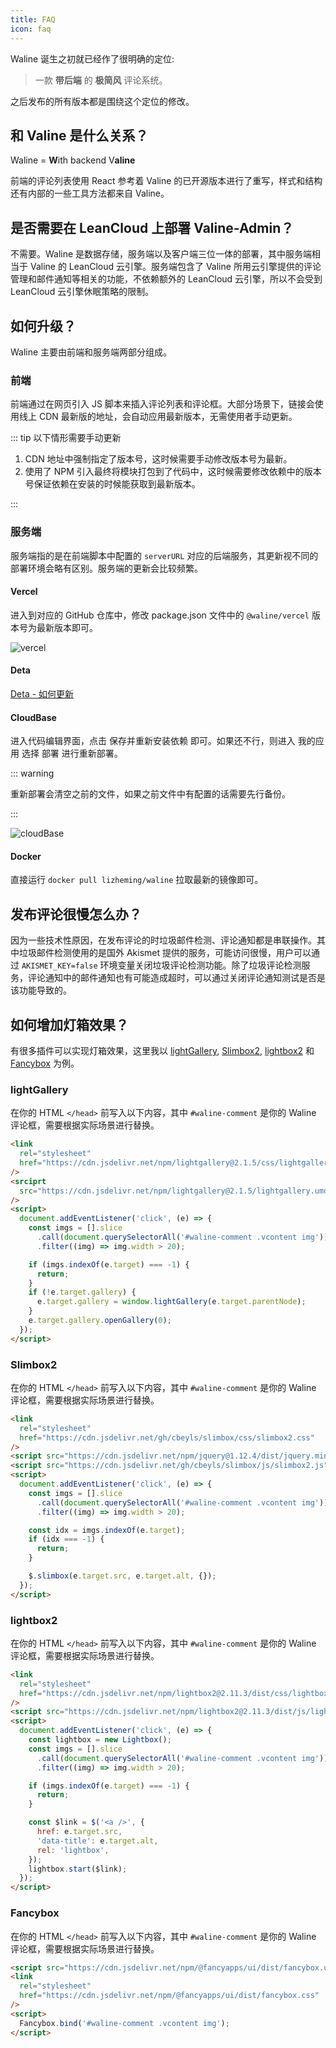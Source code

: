```yaml
---
title: FAQ
icon: faq
---
```


Waline 诞生之初就已经作了很明确的定位:

> 一款 **带后端** 的 **极简风** 评论系统。

之后发布的所有版本都是围绕这个定位的修改。

## 和 Valine 是什么关系？

Waline = **W**ith backend V**aline**

前端的评论列表使用 React 参考着 Valine 的已开源版本进行了重写，样式和结构还有内部的一些工具方法都来自 Valine。

## 是否需要在 LeanCloud 上部署 Valine-Admin？

不需要。Waline 是数据存储，服务端以及客户端三位一体的部署，其中服务端相当于 Valine 的 LeanCloud 云引擎。服务端包含了 Valine 所用云引擎提供的评论管理和邮件通知等相关的功能，不依赖额外的 LeanCloud 云引擎，所以不会受到 LeanCloud 云引擎休眠策略的限制。

## 如何升级？

Waline 主要由前端和服务端两部分组成。

### 前端

前端通过在网页引入 JS 脚本来插入评论列表和评论框。大部分场景下，链接会使用线上 CDN 最新版的地址，会自动应用最新版本，无需使用者手动更新。

::: tip 以下情形需要手动更新

1. CDN 地址中强制指定了版本号，这时候需要手动修改版本号为最新。
1. 使用了 NPM 引入最终将模块打包到了代码中，这时候需要修改依赖中的版本号保证依赖在安装的时候能获取到最新版本。

:::

### 服务端

服务端指的是在前端脚本中配置的 `serverURL` 对应的后端服务，其更新视不同的部署环境会略有区别。服务端的更新会比较频繁。

#### Vercel

进入到对应的 GitHub 仓库中，修改 package.json 文件中的 `@waline/vercel` 版本号为最新版本即可。

![vercel](./assets/vercel-update.png)

#### Deta

[Deta - 如何更新](../guide/server/deta.md#deta-%E5%A6%82%E4%BD%95%E6%9B%B4%E6%96%B0)

#### CloudBase

进入代码编辑界面，点击 <kbd>保存并重新安装依赖</kbd> 即可。如果还不行，则进入 <kbd>我的应用</kbd> 选择 <kbd>部署</kbd> 进行重新部署。

::: warning

重新部署会清空之前的文件，如果之前文件中有配置的话需要先行备份。

:::

![cloudBase](./assets/cloudbase-update.jpg)

#### Docker

直接运行 `docker pull lizheming/waline` 拉取最新的镜像即可。

## 发布评论很慢怎么办？

因为一些技术性原因，在发布评论的时垃圾邮件检测、评论通知都是串联操作。其中垃圾邮件检测使用的是国外 Akismet 提供的服务，可能访问很慢，用户可以通过 `AKISMET_KEY=false` 环境变量关闭垃圾评论检测功能。除了垃圾评论检测服务，评论通知中的邮件通知也有可能造成超时，可以通过关闭评论通知测试是否是该功能导致的。

## 如何增加灯箱效果？

有很多插件可以实现灯箱效果，这里我以 [lightGallery](https://www.lightgalleryjs.com/), [Slimbox2](https://www.digitalia.be/software/slimbox2/), [lightbox2](https://lokeshdhakar.com/projects/lightbox2/) 和 [Fancybox](https://fancyapps.com/docs/ui/fancybox/) 为例。

### lightGallery

在你的 HTML `</head>` 前写入以下内容，其中 `#waline-comment` 是你的 Waline 评论框，需要根据实际场景进行替换。

```html
<link
  rel="stylesheet"
  href="https://cdn.jsdelivr.net/npm/lightgallery@2.1.5/css/lightgallery-bundle.css"
/>
<srciprt
  src="https://cdn.jsdelivr.net/npm/lightgallery@2.1.5/lightgallery.umd.min.js"
/>
<script>
  document.addEventListener('click', (e) => {
    const imgs = [].slice
      .call(document.querySelectorAll('#waline-comment .vcontent img'))
      .filter((img) => img.width > 20);

    if (imgs.indexOf(e.target) === -1) {
      return;
    }
    if (!e.target.gallery) {
      e.target.gallery = window.lightGallery(e.target.parentNode);
    }
    e.target.gallery.openGallery(0);
  });
</script>
```

### Slimbox2

在你的 HTML `</head>` 前写入以下内容，其中 `#waline-comment` 是你的 Waline 评论框，需要根据实际场景进行替换。

```html
<link
  rel="stylesheet"
  href="https://cdn.jsdelivr.net/gh/cbeyls/slimbox/css/slimbox2.css"
/>
<script src="https://cdn.jsdelivr.net/npm/jquery@1.12.4/dist/jquery.min.js"></script>
<script src="https://cdn.jsdelivr.net/gh/cbeyls/slimbox/js/slimbox2.js"></script>
<script>
  document.addEventListener('click', (e) => {
    const imgs = [].slice
      .call(document.querySelectorAll('#waline-comment .vcontent img'))
      .filter((img) => img.width > 20);

    const idx = imgs.indexOf(e.target);
    if (idx === -1) {
      return;
    }

    $.slimbox(e.target.src, e.target.alt, {});
  });
</script>
```

### lightbox2

在你的 HTML `</head>` 前写入以下内容，其中 `#waline-comment` 是你的 Waline 评论框，需要根据实际场景进行替换。

```html
<link
  rel="stylesheet"
  href="https://cdn.jsdelivr.net/npm/lightbox2@2.11.3/dist/css/lightbox.min.css"
/>
<script src="https://cdn.jsdelivr.net/npm/lightbox2@2.11.3/dist/js/lightbox-plus-jquery.min.js"></script>
<script>
  document.addEventListener('click', (e) => {
    const lightbox = new Lightbox();
    const imgs = [].slice
      .call(document.querySelectorAll('#waline-comment .vcontent img'))
      .filter((img) => img.width > 20);

    if (imgs.indexOf(e.target) === -1) {
      return;
    }

    const $link = $('<a />', {
      href: e.target.src,
      'data-title': e.target.alt,
      rel: 'lightbox',
    });
    lightbox.start($link);
  });
</script>
```

### Fancybox

在你的 HTML `</head>` 前写入以下内容，其中 `#waline-comment` 是你的 Waline 评论框，需要根据实际场景进行替换。

```html
<script src="https://cdn.jsdelivr.net/npm/@fancyapps/ui/dist/fancybox.umd.js"></script>
<link
  rel="stylesheet"
  href="https://cdn.jsdelivr.net/npm/@fancyapps/ui/dist/fancybox.css"
/>
<script>
  Fancybox.bind('#waline-comment .vcontent img');
</script>
```
